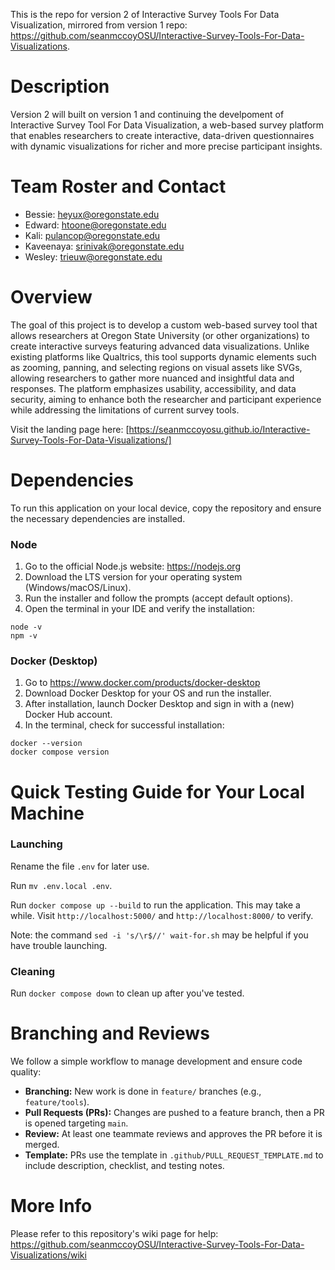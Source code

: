 This is the repo for version 2 of Interactive Survey Tools For Data Visualization, mirrored from version 1 repo: https://github.com/seanmccoyOSU/Interactive-Survey-Tools-For-Data-Visualizations.

# Description
Version 2 will built on version 1 and continuing the develpoment of Interactive Survey Tool For Data Visualization, a web-based survey platform that enables researchers to create interactive, data-driven questionnaires with dynamic visualizations for richer and more precise participant insights.

# Team Roster and Contact
- Bessie: heyux@oregonstate.edu
- Edward: htoone@oregonstate.edu
- Kali: pulancop@oregonstate.edu
- Kaveenaya: srinivak@oregonstate.edu
- Wesley: trieuw@oregonstate.edu

# Overview
The goal of this project is to develop a custom web-based survey tool that allows researchers at Oregon State University (or other
organizations) to create interactive surveys featuring advanced data visualizations. Unlike existing platforms like Qualtrics, this tool supports dynamic elements such as zooming, panning, and selecting regions on visual assets like SVGs, allowing researchers to gather more nuanced and insightful data and responses. The platform emphasizes usability, accessibility, and data security, aiming to enhance both the researcher and participant experience while addressing the limitations of current survey tools.

Visit the landing page here: [https://seanmccoyosu.github.io/Interactive-Survey-Tools-For-Data-Visualizations/]

# Dependencies
To run this application on your local device, copy the repository and ensure the necessary dependencies are installed.

### Node
1. Go to the official Node.js website: https://nodejs.org
2. Download the LTS version for your operating system (Windows/macOS/Linux).
3. Run the installer and follow the prompts (accept default options).
4. Open the terminal in your IDE and verify the installation:
```
node -v
npm -v
```

### Docker (Desktop)
1. Go to https://www.docker.com/products/docker-desktop
2. Download Docker Desktop for your OS and run the installer.
3. After installation, launch Docker Desktop and sign in with a (new) Docker Hub account.
4. In the terminal, check for successful installation:
```
docker --version
docker compose version
```

# Quick Testing Guide for Your Local Machine
### Launching
Rename the file `.env` for later use.

Run `mv .env.local .env`.

Run `docker compose up --build` to run the application. This may take a while. Visit `http://localhost:5000/` and `http://localhost:8000/` to verify.

Note: the command `sed -i 's/\r$//' wait-for.sh` may be helpful if you have trouble launching.

### Cleaning
Run `docker compose down` to clean up after you've tested.

# Branching and Reviews
We follow a simple workflow to manage development and ensure code quality:

- **Branching:** New work is done in `feature/` branches (e.g., `feature/tools`).
- **Pull Requests (PRs):** Changes are pushed to a feature branch, then a PR is opened targeting `main`.
- **Review:** At least one teammate reviews and approves the PR before it is merged.
- **Template:** PRs use the template in `.github/PULL_REQUEST_TEMPLATE.md` to include description, checklist, and testing notes.


# More Info
Please refer to this repository's wiki page for help:
https://github.com/seanmccoyOSU/Interactive-Survey-Tools-For-Data-Visualizations/wiki
